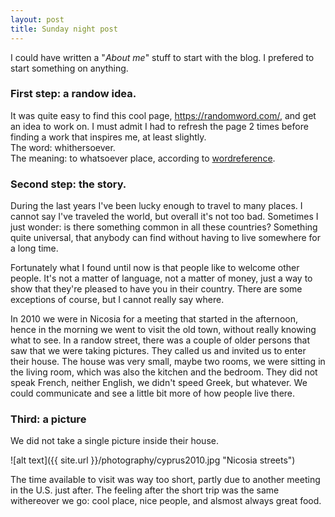 ```yaml
---
layout: post
title: Sunday night post
---
```


I could have written a "*About me*" stuff to start with the blog. I prefered to start something on anything.

### First step: a randow idea.
It was quite easy to find this cool page, https://randomword.com/, and get an idea to work on. I must admit I had to refresh the page 2 times before finding a work that inspires me, at least slightly.     
The word: whithersoever.     
The meaning: to whatsoever place, according to [wordreference](http://www.wordreference.com/definition/whithersoever).

### Second step: the story. 

During the last years I've been lucky enough to travel to many places. I cannot say I've traveled the world, but overall it's not too bad. Sometimes I just wonder: is there something common in all these countries? Something quite universal, that anybody can find without having to live somewhere for a long time.

Fortunately what I found until now is that people like to welcome other people. It's not a matter of language, not a matter of money, just a way to show that they're pleased to have you in their country. There are some exceptions of course, but I cannot really say where.

In 2010 we were in Nicosia for a meeting that started in the afternoon, hence in the morning we went to visit the old town, without really knowing what to see. In a randow street, there was a couple of older persons that saw that we were taking pictures. They called us and invited us to enter their house. The house was very small, maybe two rooms, we were sitting in the living room, which was also the kitchen and the bedroom. They did not speak French, neither English, we didn't speed Greek, but whatever. We could communicate and see a little bit more of how people live there. 

### Third: a picture

We did not take a single picture inside their house. 

![alt text]({{ site.url }}/photography/cyprus2010.jpg "Nicosia streets")

The time available to visit was way too short, partly due to another meeting in the U.S. just after. The feeling after the short trip was the same withereover we go: cool place, nice people, and alsmost always great food.







